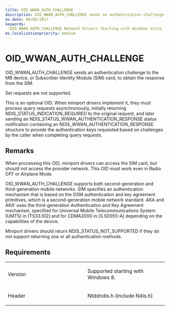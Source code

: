 ```yaml
---
title: OID_WWAN_AUTH_CHALLENGE
description: OID_WWAN_AUTH_CHALLENGE sends an authentication challenge to the MB device, or Subscriber Identity Module (SIM) card, to obtain the response from the SIM.n NDIS_STATUS_WWAN_AUTHENTICATION_RESPONSE status notification containing an NDIS_WWAN_AUTHENTICATION_RESPONSE structure to provide the authentication keys requested based on challenges by the caller when completing query requests.
ms.date: 08/08/2017
keywords: 
 -OID_WWAN_AUTH_CHALLENGE Network Drivers Starting with Windows Vista
ms.localizationpriority: medium
---
```


# OID\_WWAN\_AUTH\_CHALLENGE


OID\_WWAN\_AUTH\_CHALLENGE sends an authentication challenge to the MB device, or Subscriber Identity Module (SIM) card, to obtain the response from the SIM.

Set requests are not supported.

This is an optional OID. When miniport drivers implement it, they must process query requests asynchronously, initially returning NDIS\_STATUS\_INDICATION\_REQUIRED to the original request, and later sending an NDIS\_STATUS\_WWAN\_AUTHENTICATION\_RESPONSE status notification containing an NDIS\_WWAN\_AUTHENTICATION\_RESPONSE structure to provide the authentication keys requested based on challenges by the caller when completing query requests.

Remarks
-------

When processing this OID, miniport drivers can access the SIM card, but should not access the provider network. This OID must work even in Radio OFF or Airplane Mode.

OID\_WWAN\_AUTH\_CHALLENGE supports both second-generation and third-generation mobile networks. SIM specifies an authentication mechanism that is based on the GSM authentication and key agreement primitives, which is a second-generation mobile network standard. AKA and AKA' uses the third-generation Authentication and Key Agreement mechanism, specified for Universal Mobile Telecommunications System (UMTS) in \[TS33.102\] and for CDMA2000 in \[S.S0055-A\] depending on the capabilities of the device.

Miniport drivers should return NDIS\_STATUS\_NOT\_SUPPORTED if they do not support returning one or all authentication methods.

Requirements
------------

<table>
<colgroup>
<col width="50%" />
<col width="50%" />
</colgroup>
<tbody>
<tr class="odd">
<td><p>Version</p></td>
<td><p>Supported starting with Windows 8.</p></td>
</tr>
<tr class="even">
<td><p>Header</p></td>
<td>Ntddndis.h (include Ndis.h)</td>
</tr>
</tbody>
</table>

 

 




